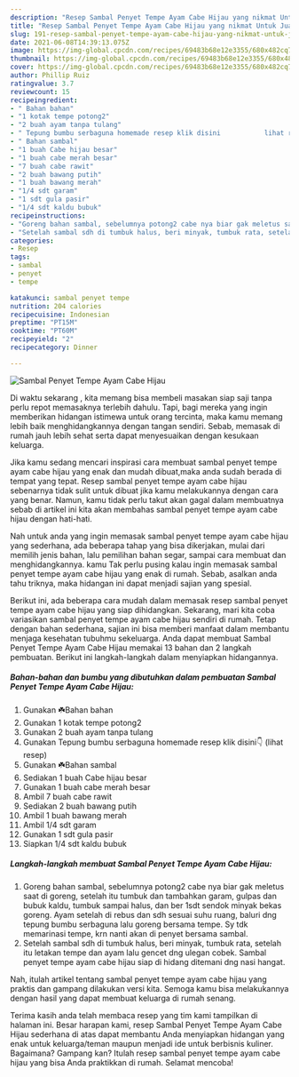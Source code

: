 ```yaml
---
description: "Resep Sambal Penyet Tempe Ayam Cabe Hijau yang nikmat Untuk Jualan"
title: "Resep Sambal Penyet Tempe Ayam Cabe Hijau yang nikmat Untuk Jualan"
slug: 191-resep-sambal-penyet-tempe-ayam-cabe-hijau-yang-nikmat-untuk-jualan
date: 2021-06-08T14:39:13.075Z
image: https://img-global.cpcdn.com/recipes/69483b68e12e3355/680x482cq70/sambal-penyet-tempe-ayam-cabe-hijau-foto-resep-utama.jpg
thumbnail: https://img-global.cpcdn.com/recipes/69483b68e12e3355/680x482cq70/sambal-penyet-tempe-ayam-cabe-hijau-foto-resep-utama.jpg
cover: https://img-global.cpcdn.com/recipes/69483b68e12e3355/680x482cq70/sambal-penyet-tempe-ayam-cabe-hijau-foto-resep-utama.jpg
author: Phillip Ruiz
ratingvalue: 3.7
reviewcount: 15
recipeingredient:
- " Bahan bahan"
- "1 kotak tempe potong2"
- "2 buah ayam tanpa tulang"
- " Tepung bumbu serbaguna homemade resep klik disini           lihat resep"
- " Bahan sambal"
- "1 buah Cabe hijau besar"
- "1 buah cabe merah besar"
- "7 buah cabe rawit"
- "2 buah bawang putih"
- "1 buah bawang merah"
- "1/4 sdt garam"
- "1 sdt gula pasir"
- "1/4 sdt kaldu bubuk"
recipeinstructions:
- "Goreng bahan sambal, sebelumnya potong2 cabe nya biar gak meletus saat di goreng, setelah itu tumbuk dan tambahkan garam, gulpas dan bubuk kaldu, tumbuk sampai halus, dan ber 1sdt sendok minyak bekas goreng. Ayam setelah di rebus dan sdh sesuai suhu ruang, baluri dng tepung bumbu serbaguna lalu goreng bersama tempe. Sy tdk memarinasi tempe, krn nanti akan di penyet bersama sambal."
- "Setelah sambal sdh di tumbuk halus, beri minyak, tumbuk rata, setelah itu letakan tempe dan ayam lalu gencet dng ulegan cobek. Sambal penyet tempe ayam cabe hijau siap di hidang ditemani dng nasi hangat."
categories:
- Resep
tags:
- sambal
- penyet
- tempe

katakunci: sambal penyet tempe 
nutrition: 204 calories
recipecuisine: Indonesian
preptime: "PT15M"
cooktime: "PT60M"
recipeyield: "2"
recipecategory: Dinner

---
```



![Sambal Penyet Tempe Ayam Cabe Hijau](https://img-global.cpcdn.com/recipes/69483b68e12e3355/680x482cq70/sambal-penyet-tempe-ayam-cabe-hijau-foto-resep-utama.jpg)

Di waktu  sekarang , kita memang bisa membeli masakan siap saji tanpa perlu repot memasaknya terlebih dahulu. Tapi, bagi mereka yang ingin memberikan hidangan istimewa untuk orang tercinta, maka kamu memang lebih baik menghidangkannya dengan tangan sendiri. Sebab, memasak di rumah jauh lebih sehat serta dapat menyesuaikan dengan kesukaan keluarga.

Jika kamu sedang mencari inspirasi cara membuat sambal penyet tempe ayam cabe hijau yang enak dan mudah dibuat,maka anda sudah berada di tempat yang tepat. Resep sambal penyet tempe ayam cabe hijau  sebenarnya tidak sulit untuk dibuat jika kamu melakukannya dengan cara yang benar. Namun, kamu tidak perlu takut akan gagal dalam membuatnya 
sebab di artikel ini kita akan membahas sambal penyet tempe ayam cabe hijau dengan hati-hati.  



Nah untuk anda yang ingin memasak sambal penyet tempe ayam cabe hijau yang sederhana, ada beberapa tahap yang bisa dikerjakan, mulai dari memilih jenis bahan, lalu pemilihan bahan segar, sampai cara membuat dan menghidangkannya. kamu Tak perlu pusing kalau ingin memasak sambal penyet tempe ayam cabe hijau yang enak di rumah. Sebab, asalkan anda  tahu triknya, maka hidangan ini dapat menjadi sajian yang spesial.

Berikut ini, ada beberapa cara mudah dalam memasak resep sambal penyet tempe ayam cabe hijau yang siap dihidangkan. Sekarang, mari kita coba variasikan sambal penyet tempe ayam cabe hijau sendiri di rumah. Tetap dengan bahan sederhana, sajian ini bisa memberi manfaat dalam membantu menjaga kesehatan tubuhmu sekeluarga. Anda dapat membuat Sambal Penyet Tempe Ayam Cabe Hijau memakai 13 bahan dan 2 langkah pembuatan. Berikut ini langkah-langkah dalam menyiapkan hidangannya.

<!--inarticleads1-->

##### Bahan-bahan dan bumbu yang dibutuhkan dalam pembuatan Sambal Penyet Tempe Ayam Cabe Hijau:

1. Gunakan  ☘️Bahan bahan
1. Gunakan 1 kotak tempe potong2
1. Gunakan 2 buah ayam tanpa tulang
1. Gunakan  Tepung bumbu serbaguna homemade resep klik disini👇           (lihat resep)
1. Gunakan  ☘️Bahan sambal
1. Sediakan 1 buah Cabe hijau besar
1. Gunakan 1 buah cabe merah besar
1. Ambil 7 buah cabe rawit
1. Sediakan 2 buah bawang putih
1. Ambil 1 buah bawang merah
1. Ambil 1/4 sdt garam
1. Gunakan 1 sdt gula pasir
1. Siapkan 1/4 sdt kaldu bubuk




<!--inarticleads2-->

##### Langkah-langkah membuat Sambal Penyet Tempe Ayam Cabe Hijau:

1. Goreng bahan sambal, sebelumnya potong2 cabe nya biar gak meletus saat di goreng, setelah itu tumbuk dan tambahkan garam, gulpas dan bubuk kaldu, tumbuk sampai halus, dan ber 1sdt sendok minyak bekas goreng. Ayam setelah di rebus dan sdh sesuai suhu ruang, baluri dng tepung bumbu serbaguna lalu goreng bersama tempe. Sy tdk memarinasi tempe, krn nanti akan di penyet bersama sambal.
1. Setelah sambal sdh di tumbuk halus, beri minyak, tumbuk rata, setelah itu letakan tempe dan ayam lalu gencet dng ulegan cobek. Sambal penyet tempe ayam cabe hijau siap di hidang ditemani dng nasi hangat.




Nah, itulah artikel tentang  sambal penyet tempe ayam cabe hijau  yang praktis dan gampang dilakukan versi kita. Semoga kamu bisa melakukannya dengan hasil yang dapat membuat keluarga di rumah senang. 

Terima kasih anda telah membaca resep yang tim kami tampilkan di halaman ini. Besar harapan kami, resep  Sambal Penyet Tempe Ayam Cabe Hijau sederhana di atas dapat membantu Anda menyiapkan hidangan yang enak untuk keluarga/teman maupun menjadi ide untuk berbisnis kuliner. Bagaimana? Gampang kan? Itulah resep sambal penyet tempe ayam cabe hijau yang bisa Anda praktikkan di rumah. Selamat mencoba!

